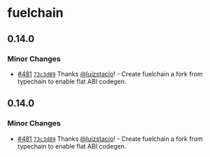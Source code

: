 # fuelchain

## 0.14.0

### Minor Changes

- [#481](https://github.com/FuelLabs/fuels-ts/pull/481) [`73c3d89`](https://github.com/FuelLabs/fuels-ts/commit/73c3d892ce74efc3cc455e0d0c37de3f1d086699) Thanks [@luizstacio](https://github.com/luizstacio)! - Create fuelchain a fork from typechain to enable flat ABI codegen.

## 0.14.0

### Minor Changes

- [#481](https://github.com/FuelLabs/fuels-ts/pull/481) [`73c3d89`](https://github.com/FuelLabs/fuels-ts/commit/73c3d892ce74efc3cc455e0d0c37de3f1d086699) Thanks [@luizstacio](https://github.com/luizstacio)! - Create fuelchain a fork from typechain to enable flat ABI codegen.
